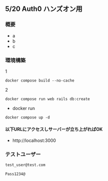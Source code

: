 ## 5/20 Auth0 ハンズオン用

### 概要

- a
- b
- c

### 環境構築

1
```
docker compose build --no-cache
```

2
```
docker compose run web rails db:create
```

- docker run

```
docker compose up -d
```

#### 以下URLにアクセスしサーバーが立ち上がればOK

- http://localhost:3000

### テストユーザー

```email
test_user@test.com
```

```password
Pass1234@
```
